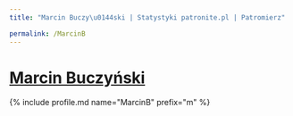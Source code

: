 ```yaml
---
title: "Marcin Buczy\u0144ski | Statystyki patronite.pl | Patromierz"

permalink: /MarcinB
---
```


# [Marcin Buczyński](https://patronite.pl/MarcinB)

{% include profile.md name="MarcinB" prefix="m" %}
